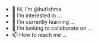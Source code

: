 - 👋 Hi, I’m @hufishma
- 👀 I’m interested in ...
- 🌱 I’m currently learning ...
- 💞️ I’m looking to collaborate on ...
- 📫 How to reach me ...

<!---
hufishma/hufishma is a ✨ special ✨ repository because its `README.md` (this file) appears on your GitHub profile.
You can click the Preview link to take a look at your changes.
--->
